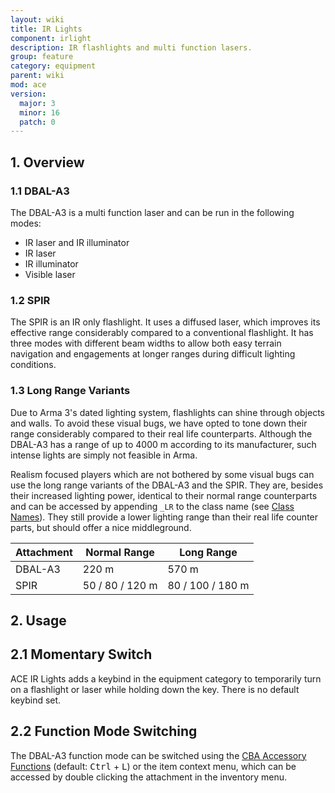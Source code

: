 ```yaml
---
layout: wiki
title: IR Lights
component: irlight
description: IR flashlights and multi function lasers.
group: feature
category: equipment
parent: wiki
mod: ace
version:
  major: 3
  minor: 16
  patch: 0
---
```


## 1. Overview

### 1.1 DBAL-A3

The DBAL-A3 is a multi function laser and can be run in the following modes:

- IR laser and IR illuminator
- IR laser
- IR illuminator
- Visible laser

### 1.2 SPIR

The SPIR is an IR only flashlight. It uses a diffused laser, which improves its effective range considerably compared to a conventional flashlight. It has three modes with different beam widths to allow both easy terrain navigation and engagements at longer ranges during difficult lighting conditions.

### 1.3 Long Range Variants
Due to Arma 3's dated lighting system, flashlights can shine through objects and walls. To avoid these visual bugs, we have opted to tone down their range considerably compared to their real life counterparts. Although the DBAL-A3 has a range of up to 4000 m according to its manufacturer, such intense lights are simply not feasible in Arma.

Realism focused players which are not bothered by some visual bugs can use the long range variants of the DBAL-A3 and the SPIR. They are, besides their increased lighting power, identical to their normal range counterparts and can be accessed by appending `_LR` to the class name (see [Class Names](../class-names#ir-lights)). They still provide a lower lighting range than their real life counter parts, but should offer a nice middleground.

| Attachment | Normal Range    | Long Range       |
| ---------- | --------------- | ---------------- |
| DBAL-A3    | 220 m           | 570 m            |
| SPIR       | 50 / 80 / 120 m | 80 / 100 / 180 m |

## 2. Usage

## 2.1 Momentary Switch
ACE IR Lights adds a keybind in the equipment category to temporarily turn on a flashlight or laser while holding down the key. There is no default keybind set.

## 2.2 Function Mode Switching
The DBAL-A3 function mode can be switched using the [CBA Accessory Functions](https://github.com/CBATeam/CBA_A3/wiki/Accessory-Functions) (default: <kbd>Ctrl</kbd> + <kbd>L</kbd>) or the item context menu, which can be accessed by double clicking the attachment in the inventory menu.
